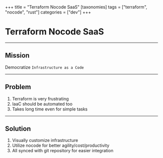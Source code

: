 +++
title = "Terraform Nocode SaaS"
[taxonomies]
tags = ["terraform", "nocode", "rust"]
categories = ["dev"]
+++

# Terraform Nocode SaaS

---

## Mission

Democratize `Infrastructure as a Code`

---

## Problem

1. Terraform is very frustrating
2. IaaC should be automated too
3. Takes long time even for simple tasks

---

## Solution

1. Visually customize infrastructure
2. Utilize nocode for better agility/cost/productivity
3. All synced with git repository for easier integration

